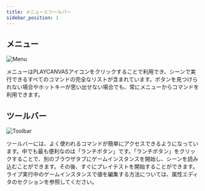 ```yaml
---
title: メニューとツールバー
sidebar_position: 1
---
```


## メニュー

![Menu][1]

メニューはPLAYCANVASアイコンをクリックすることで利用でき、シーンで実行できるすべてのコマンドの完全なリストが含まれています。ボタンを見つけられない場合やホットキーが思い出せない場合でも、常にメニューからコマンドを利用できます。

## ツールバー

![Toolbar][2]

ツールバーには、よく使われるコマンドが簡単にアクセスできるようになっています。中でも最も便利なのは「ランチボタン」です。「ランチボタン」をクリックすることで、別のブラウザタブにゲームインスタンスを開始し、シーンを読み込むことができます。その後、すぐにプレイテストを開始することができます。ライブ実行中のゲームインスタンスで値を編集する方法については、属性エディタのセクションを参照してください。

[1]: /images/user-manual/editor/menus-and-toolbar/menu.png
[2]: /images/user-manual/editor/menus-and-toolbar/toolbar.png

